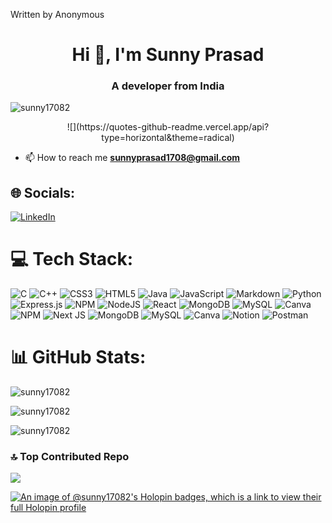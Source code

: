 Written by Anonymous

<h1 align="center">Hi 👋, I'm Sunny Prasad</h1>
<h3 align="center">A developer from India</h3>
 
<p align="left"> <img src="https://komarev.com/ghpvc/?username=sunny17082&label=Profile%20views&color=0e75b6&style=flat" alt="sunny17082" /> </p>
 
<p align="center"> ![](https://quotes-github-readme.vercel.app/api?type=horizontal&theme=radical)</p>
 
 
- 📫 How to reach me **sunnyprasad1708@gmail.com**
 
## 🌐 Socials:
[![LinkedIn](https://img.shields.io/badge/LinkedIn-%230077B5.svg?logo=linkedin&logoColor=white)](https://linkedin.com/in/sunny-prasad-527588221)
 
# 💻 Tech Stack:
![C](https://img.shields.io/badge/c-%2300599C.svg?style=for-the-badge&logo=c&logoColor=white) ![C++](https://img.shields.io/badge/c++-%2300599C.svg?style=for-the-badge&logo=c%2B%2B&logoColor=white) ![CSS3](https://img.shields.io/badge/css3-%231572B6.svg?style=for-the-badge&logo=css3&logoColor=white) ![HTML5](https://img.shields.io/badge/html5-%23E34F26.svg?style=for-the-badge&logo=html5&logoColor=white) ![Java](https://img.shields.io/badge/java-%23ED8B00.svg?style=for-the-badge&logo=openjdk&logoColor=white) ![JavaScript](https://img.shields.io/badge/javascript-%23323330.svg?style=for-the-badge&logo=javascript&logoColor=%23F7DF1E) ![Markdown](https://img.shields.io/badge/markdown-%23000000.svg?style=for-the-badge&logo=markdown&logoColor=white) ![Python](https://img.shields.io/badge/python-3670A0?style=for-the-badge&logo=python&logoColor=ffdd54) ![Express.js](https://img.shields.io/badge/express.js-%23404d59.svg?style=for-the-badge&logo=express&logoColor=%2361DAFB) ![NPM](https://img.shields.io/badge/NPM-%23CB3837.svg?style=for-the-badge&logo=npm&logoColor=white) ![NodeJS](https://img.shields.io/badge/node.js-6DA55F?style=for-the-badge&logo=node.js&logoColor=white) ![React](https://img.shields.io/badge/react-%2320232a.svg?style=for-the-badge&logo=react&logoColor=%2361DAFB) ![MongoDB](https://img.shields.io/badge/MongoDB-%234ea94b.svg?style=for-the-badge&logo=mongodb&logoColor=white) ![MySQL](https://img.shields.io/badge/mysql-%2300000f.svg?style=for-the-badge&logo=mysql&logoColor=white) ![Canva](https://img.shields.io/badge/Canva-%2300C4CC.svg?style=for-the-badge&logo=Canva&logoColor=white) ![NPM](https://img.shields.io/badge/NPM-%23CB3837.svg?style=for-the-badge&logo=npm&logoColor=white) ![Next JS](https://img.shields.io/badge/Next-black?style=for-the-badge&logo=next.js&logoColor=white) ![MongoDB](https://img.shields.io/badge/MongoDB-%234ea94b.svg?style=for-the-badge&logo=mongodb&logoColor=white) ![MySQL](https://img.shields.io/badge/mysql-%2300000f.svg?style=for-the-badge&logo=mysql&logoColor=white) ![Canva](https://img.shields.io/badge/Canva-%2300C4CC.svg?style=for-the-badge&logo=Canva&logoColor=white) ![Notion](https://img.shields.io/badge/Notion-%23000000.svg?style=for-the-badge&logo=notion&logoColor=white) ![Postman](https://img.shields.io/badge/Postman-FF6C37?style=for-the-badge&logo=postman&logoColor=white)
 
# 📊 GitHub Stats:
<p><img align="center" src="https://github-readme-stats.vercel.app/api/top-langs?username=sunny17082&theme=dark&show_icons=true&locale=en&layout=compact" alt="sunny17082" /></p>
 
<p> <img align="center" src="https://github-readme-stats.vercel.app/api?username=sunny17082&theme=dark&show_icons=true&locale=en" alt="sunny17082" /></p>
 
<p><img align="center" src="https://github-readme-streak-stats.herokuapp.com/?user=sunny17082&theme=dark" alt="sunny17082" /></p>
 
 
### 🔝 Top Contributed Repo
![](https://github-contributor-stats.vercel.app/api?username=Sunny17082&limit=5&theme=monokai&combine_all_yearly_contributions=true)
 
[![An image of @sunny17082's Holopin badges, which is a link to view their full Holopin profile](https://holopin.me/sunny17082)](https://holopin.io/@sunny17082)
